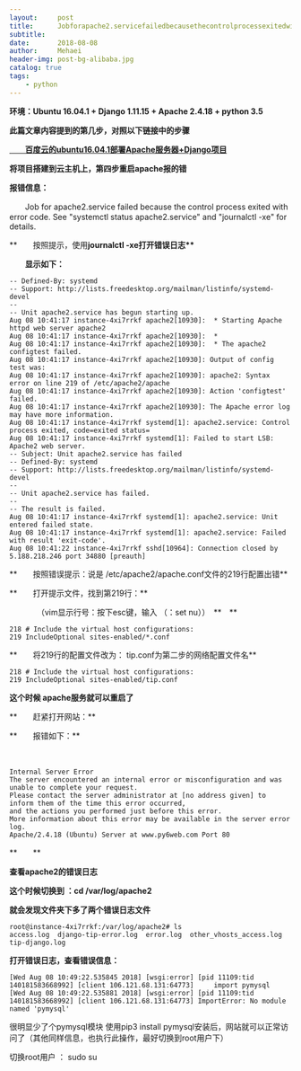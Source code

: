 ```yaml
---
layout:     post
title:      Jobforapache2.servicefailedbecausethecontrolprocessexitedwitherrorcode.See"systemctlstatusapache2.service"and"journalctl-xe"fordetails.
subtitle:   
date:       2018-08-08
author:     Mehaei
header-img: post-bg-alibaba.jpg
catalog: true
tags:
    - python
---
```

**环境：<strong>Ubuntu 16.04.1 + Django  1.11.15 + Apache 2.4.18 + python 3.5**</strong>

**<strong>此篇文章内容提到的第几步，对照以下链接中的步骤**</strong>

**[　　百度云的ubuntu16.04.1部署Apache服务器+Django项目](https://www.cnblogs.com/mswyf/p/9442097.html)**

**将项目搭建到云主机上，第四步重启apache报的错**

**报错信息：**

　　Job for apache2.service failed because the control process exited with error code. See "systemctl status apache2.service" and "journalctl -xe" for details.

**　　按照提示，使用<strong><strong>journalctl -xe打开错误日志**</strong></strong>

**<strong><strong>　　显示如下：**</strong></strong>

```
-- Defined-By: systemd
-- Support: http://lists.freedesktop.org/mailman/listinfo/systemd-devel
-- 
-- Unit apache2.service has begun starting up.
Aug 08 10:41:17 instance-4xi7rrkf apache2[10930]:  * Starting Apache httpd web server apache2
Aug 08 10:41:17 instance-4xi7rrkf apache2[10930]:  *
Aug 08 10:41:17 instance-4xi7rrkf apache2[10930]:  * The apache2 configtest failed.
Aug 08 10:41:17 instance-4xi7rrkf apache2[10930]: Output of config test was:
Aug 08 10:41:17 instance-4xi7rrkf apache2[10930]: apache2: Syntax error on line 219 of /etc/apache2/apache
Aug 08 10:41:17 instance-4xi7rrkf apache2[10930]: Action 'configtest' failed.
Aug 08 10:41:17 instance-4xi7rrkf apache2[10930]: The Apache error log may have more information.
Aug 08 10:41:17 instance-4xi7rrkf systemd[1]: apache2.service: Control process exited, code=exited status=
Aug 08 10:41:17 instance-4xi7rrkf systemd[1]: Failed to start LSB: Apache2 web server.
-- Subject: Unit apache2.service has failed
-- Defined-By: systemd
-- Support: http://lists.freedesktop.org/mailman/listinfo/systemd-devel
-- 
-- Unit apache2.service has failed.
-- 
-- The result is failed.
Aug 08 10:41:17 instance-4xi7rrkf systemd[1]: apache2.service: Unit entered failed state.
Aug 08 10:41:17 instance-4xi7rrkf systemd[1]: apache2.service: Failed with result 'exit-code'.
Aug 08 10:41:22 instance-4xi7rrkf sshd[10964]: Connection closed by 5.188.218.246 port 34880 [preauth]
```

**　　按照错误提示：说是 /etc/apache2/apache.conf文件的219行配置出错**

**　　打开提示文件，找到第219行：**

　　　　（vim显示行号：按下esc键，输入 （：set nu））　**　**

```
218 # Include the virtual host configurations:
219 IncludeOptional sites-enabled/*.conf
```

**　　将219行的配置文件改为：  tip.conf为第二步的网络配置文件名**

```
218 # Include the virtual host configurations:
219 IncludeOptional sites-enabled/tip.conf
```

**这个时候 apache服务就可以重启了**

**　　赶紧打开网站：**

**　　报错如下：**

　　

```
Internal Server Error
The server encountered an internal error or misconfiguration and was unable to complete your request.
Please contact the server administrator at [no address given] to inform them of the time this error occurred,
and the actions you performed just before this error.
More information about this error may be available in the server error log.
Apache/2.4.18 (Ubuntu) Server at www.py6web.com Port 80
```

**　　**

**查看apache2的错误日志**

**这个时候切换到 ：cd /var/log/apache2**

**就会发现文件夹下多了两个错误日志文件**

```
root@instance-4xi7rrkf:/var/log/apache2# ls
access.log  django-tip-error.log  error.log  other_vhosts_access.log  tip-django.log
```

**打开错误日志，查看错误信息：**

```
[Wed Aug 08 10:49:22.535845 2018] [wsgi:error] [pid 11109:tid 140181583668992] [client 106.121.68.131:64773]     import pymysql
[Wed Aug 08 10:49:22.535881 2018] [wsgi:error] [pid 11109:tid 140181583668992] [client 106.121.68.131:64773] ImportError: No module named 'pymysql'
```

很明显少了个pymysql模块 使用pip3 install pymysql安装后，网站就可以正常访问了（其他同样信息，也执行此操作，最好切换到root用户下）

切换root用户 ：   sudo su
